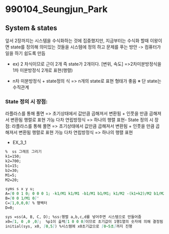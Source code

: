# 990104_Seungjun_Park


## System & states
앞서 2장까지는 시스템을 수식화하는 것에 집중했지만, 지금부터는 수식화 할때 이왕이면 state를 정의해 의미있는 것들을 시스템에 정의 하고 문제를 푸는 방안 -> 컴퓨터가 일을 하기 쉽도록 만듬   

 - ex) 2 차식이므로 근이 2개 즉 state가 2개이다. [변위, 속도] =>2차미분방정식을 1차 미분방정식 2개로 표현(행렬)


  - n차 미분방정식 + state정의 식 => n개의 state로 표현 형태가 좋음  ※ 단 state는 수직관계  

###  State 정의 시 장점:
라플라스를 통해 풀면 => 초기상태에서 값만큼 곱해져서 변환됨 + 인풋을 만큼 곱해져서 변환됨
행렬로 표현 가능 
다차 연립방정식 => 하나의 행렬 표현- State 정의 시 장점:
라플라스를 통해 풀면 => 초기상태에서 값만큼 곱해져서 변환됨 + 인풋을 만큼 곱해져서 변환됨
행렬로 표현 가능 
다차 연립방정식 => 하나의 행렬 표현

- EX_3_1  

```markdown
%  ss 그래프 그리기 
k1=150;
k2=700;
b1=15;
b2=30;
M1=5;
M2=20;

syms s x y u; 
A=[0 0 1 0; 0 0 0 1; -k1/M1 k1/M1 -b1/M1 b1/M1; k1/M2 -(k1+k2)/M2 b1/M2 -(b1+b2)/M2] % 행렬: [ ] 사용
B=[0 0 1/M1 0]'
C=[1,0,0,0] % 행벡터
D=0;

sys =ss(A, B, C, D); %ss:행렬 a,b,c,d를 넣어주면 시스템으로 만들어줌
x0=[1, 0 ,0 ,0];  %p1이 출력[1 0 0 0]이므로 초기값이 1행1열의 숫자에 의해 결정됨
initial(sys, x0, [0,5]) %시스템에 x0초기값으로 [0~5초]까지 진행
```